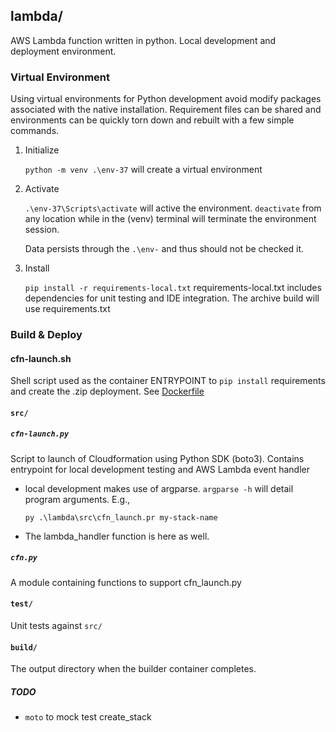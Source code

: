 ## lambda/

AWS Lambda function written in python.  Local development and deployment environment.

### Virtual Environment

Using virtual environments for Python development avoid modify packages associated with the native installation.  Requirement files can be shared and environments can be quickly torn down and rebuilt with a few simple commands.

1. Initialize
    
    `python -m venv .\env-37` will create a virtual environment

2. Activate

    `.\env-37\Scripts\activate` will active the environment.  `deactivate` from any location while in the (venv) terminal will terminate the environment session.

    Data persists through the `.\env-` and thus should not be checked it.

3. Install

    `pip install -r requirements-local.txt`  requirements-local.txt includes dependencies for unit testing and IDE integration.  The archive build will use requirements.txt

### Build &amp; Deploy

#### cfn-launch.sh

Shell script used as the container ENTRYPOINT to `pip install` requirements and create the .zip deployment. See [Dockerfile](./Dockerfile)

#### `src/`

##### `cfn-launch.py`

Script to launch of Cloudformation using Python SDK (boto3).  Contains entrypoint for local development testing and AWS Lambda event handler

- local development makes use of argparse.  `argparse -h` will detail program arguments.  E.g.,

    `py .\lambda\src\cfn_launch.pr my-stack-name`

- The lambda_handler function is here as well.

##### `cfn.py`

A module containing functions to support cfn_launch.py

#### `test/`

Unit tests against `src/`

#### `build/`

The output directory when the builder container completes.


##### TODO

- `moto` to mock test create_stack